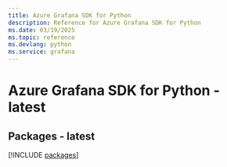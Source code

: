 ```yaml
---
title: Azure Grafana SDK for Python
description: Reference for Azure Grafana SDK for Python
ms.date: 03/19/2025
ms.topic: reference
ms.devlang: python
ms.service: grafana
---
```

# Azure Grafana SDK for Python - latest
## Packages - latest
[!INCLUDE [packages](grafana-index.md)]